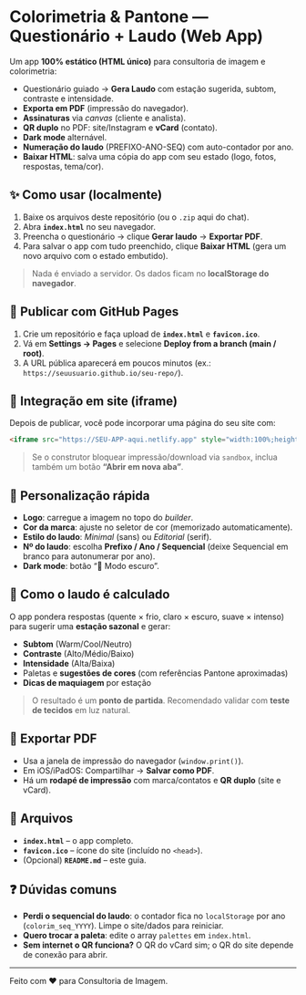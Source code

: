 # Colorimetria & Pantone — Questionário + Laudo (Web App)

Um app **100% estático (HTML único)** para consultoria de imagem e colorimetria:
- Questionário guiado → **Gera Laudo** com estação sugerida, subtom, contraste e intensidade.
- **Exporta em PDF** (impressão do navegador).
- **Assinaturas** via *canvas* (cliente e analista).
- **QR duplo** no PDF: site/Instagram e **vCard** (contato).
- **Dark mode** alternável.
- **Numeração do laudo** (PREFIXO-ANO-SEQ) com auto-contador por ano.
- **Baixar HTML**: salva uma cópia do app com seu estado (logo, fotos, respostas, tema/cor).

## ✨ Como usar (localmente)
1. Baixe os arquivos deste repositório (ou o `.zip` aqui do chat).
2. Abra **`index.html`** no seu navegador.
3. Preencha o questionário → clique **Gerar laudo** → **Exportar PDF**.
4. Para salvar o app com tudo preenchido, clique **Baixar HTML** (gera um novo arquivo com o estado embutido).

> Nada é enviado a servidor. Os dados ficam no **localStorage do navegador**.

## 🚀 Publicar com GitHub Pages
1. Crie um repositório e faça upload de **`index.html`** e **`favicon.ico`**.
2. Vá em **Settings → Pages** e selecione **Deploy from a branch (main / root)**.
3. A URL pública aparecerá em poucos minutos (ex.: `https://seuusuario.github.io/seu-repo/`).

## 🧩 Integração em site (iframe)
Depois de publicar, você pode incorporar uma página do seu site com:
```html
<iframe src="https://SEU-APP-aqui.netlify.app" style="width:100%;height:90vh;border:0" allowfullscreen></iframe>
```
> Se o construtor bloquear impressão/download via `sandbox`, inclua também um botão **“Abrir em nova aba”**.

## 🎨 Personalização rápida
- **Logo**: carregue a imagem no topo do *builder*.
- **Cor da marca**: ajuste no seletor de cor (memorizado automaticamente).
- **Estilo do laudo**: *Minimal* (sans) ou *Editorial* (serif).
- **Nº do laudo**: escolha **Prefixo / Ano / Sequencial** (deixe Sequencial em branco para autonumerar por ano).
- **Dark mode**: botão “🌙 Modo escuro”.

## 🧠 Como o laudo é calculado
O app pondera respostas (quente × frio, claro × escuro, suave × intenso) para sugerir uma **estação sazonal** e gerar:
- **Subtom** (Warm/Cool/Neutro)
- **Contraste** (Alto/Médio/Baixo)
- **Intensidade** (Alta/Baixa)
- Paletas e **sugestões de cores** (com referências Pantone aproximadas)
- **Dicas de maquiagem** por estação

> O resultado é um **ponto de partida**. Recomendado validar com **teste de tecidos** em luz natural.

## 🧪 Exportar PDF
- Usa a janela de impressão do navegador (`window.print()`).
- Em iOS/iPadOS: Compartilhar → **Salvar como PDF**.
- Há um **rodapé de impressão** com marca/contatos e **QR duplo** (site e vCard).

## 🧾 Arquivos
- **`index.html`** – o app completo.
- **`favicon.ico`** – ícone do site (incluído no `<head>`).
- (Opcional) **`README.md`** – este guia.

## ❓ Dúvidas comuns
- **Perdi o sequencial do laudo**: o contador fica no `localStorage` por ano (`colorim_seq_YYYY`). Limpe o site/dados para reiniciar.
- **Quero trocar a paleta**: edite o array `palettes` em `index.html`.
- **Sem internet o QR funciona?** O QR do vCard sim; o QR do site depende de conexão para abrir.

---

Feito com ❤️ para Consultoria de Imagem.
